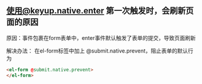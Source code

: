 ## 使用@keyup.native.enter 第一次触发时，会刷新页面的原因
原因：事件包裹在form表单中，enter事件默认触发了表单的提交，导致页面刷新

解决办法：
在el-form标签中加上 @submit.native.prevent，阻止表单的默认行为

```html
<el-form @submit.native.prevent>
</el-form>
```
